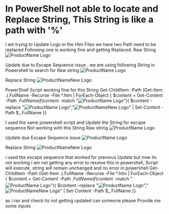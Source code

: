 
# In PowerShell not able to locate and Replace String, This String is like a path with '%'

I am trying to Update Logo in the Htm Files
we have two Path need to be replaced
Following one is working fine and getting Replaced.
Raw String
<img src=C:\ProductName\ProductNameClient\webapps\ProductNameClient\assets\img\logo\logo.jpg alt='ProductName Logo'>

Update due to Escape Sequence issue , we are using following String in Powershell to search for Raw string
<img src=C:\\ProductName\\ProductNameClient\\webapps\\ProductNameClient\\assets\\img\\logo\\logo.jpg alt='ProductName Logo'>

Replace String
<img src=../../ProductNameNew/ProductNameNewLogo.png alt='ProductNameNew Logo'>

PowerShell Script working fine for this String
 Get-ChildItem -Path (Get-Item .).FullName -Recurse -File *.htm | ForEach-Object {
 $content = Get-Content -Path $_.FullName
  if($content -match "<img src=C:\\ProductName\\ProductNameClient\\webapps\\ProductNameClient\\assets\\img\\logo\\logo.jpg alt='ProductName Logo'>"){
     $content -replace "<img src=C:\\ProductName\\ProductNameClient\\webapps\\ProductNameClient\\assets\\img\\logo\\logo.jpg alt='ProductName Logo'>","<img src=../../ProductNameNew/ProductNameNewLogo.png alt='ProductNameNew Logo'>" | Set-Content -Path $_.FullName
  }}

I used the same powershell script and Update the String for escape sequence
Not working with this String
Raw string
<img src=C:\Program%20Files%20(x86)\ProductName\.\ProductNameConfigs\ProductNameOLDlogo.png alt='ProductName Logo'>

Update due Escape Sequence issue
<img src=C:\\Program%20Files%20(x86)\\ProductName\\.\\ProductNameConfigs\\ProductNameOLDlogo.png alt='ProductName Logo'>

Replace String
<img src=../../../ProductNameNew/ProductNameNewLogo.png alt='ProductNameNew Logo'>

i used the escape sequence that worked for previous Update but now its not working
i am not getting any error to resolve this in powershell, Script will execute, string will remain unchanged and no error in powershell
Get-ChildItem -Path (Get-Item .).FullName -Recurse -File *.htm | ForEach-Object {
 $content = Get-Content -Path $_.FullName
  if($content -match "<img src=C:\\Program%20Files%20(x86)\\ProductName\\.\\ProductNameConfigs\\ProductNameOLDlogo.png alt='ProductName Logo'>"){
     $content -replace "<img src=C:\\Program%20Files%20(x86)\\ProductName\\.\\ProductNameConfigs\\ProductNameOLDlogo.png alt='ProductName Logo'>","<img src=../../../ProductNameNew/ProductNameNewLogo.png alt='ProductNameNew Logo'>" | Set-Content -Path $_.FullName
  }}

as i ran and check its not getting updated can someone please Provide me some inputs

        